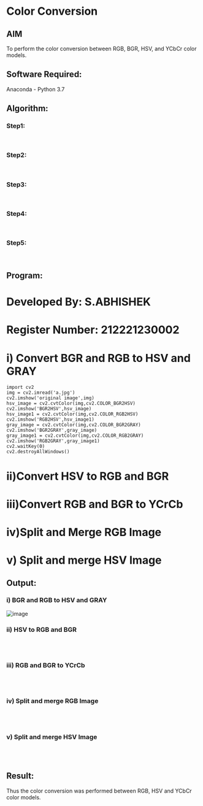 # Color Conversion
## AIM
To perform the color conversion between RGB, BGR, HSV, and YCbCr color models.

## Software Required:
Anaconda - Python 3.7
## Algorithm:
### Step1:
<br>

### Step2:
<br>

### Step3:
<br>

### Step4:
<br>

### Step5:
<br>

## Program:

# Developed By: S.ABHISHEK
# Register Number: 212221230002
# i) Convert BGR and RGB to HSV and GRAY
```
import cv2
img = cv2.imread('a.jpg')
cv2.imshow('original image',img)
hsv_image = cv2.cvtColor(img,cv2.COLOR_BGR2HSV)
cv2.imshow('BGR2HSV',hsv_image)
hsv_image1 = cv2.cvtColor(img,cv2.COLOR_RGB2HSV)
cv2.imshow('RGB2HSV',hsv_image1)
gray_image = cv2.cvtColor(img,cv2.COLOR_BGR2GRAY)
cv2.imshow('BGR2GRAY',gray_image)
gray_image1 = cv2.cvtColor(img,cv2.COLOR_RGB2GRAY)
cv2.imshow('RGB2GRAY',gray_image1)
cv2.waitKey(0)
cv2.destroyAllWindows()
```


# ii)Convert HSV to RGB and BGR





# iii)Convert RGB and BGR to YCrCb




# iv)Split and Merge RGB Image




# v) Split and merge HSV Image





## Output:
### i) BGR and RGB to HSV and GRAY
![image](https://user-images.githubusercontent.com/66360846/226851037-e2b7324f-8e35-44a7-bb7a-5c4baf3303c1.png)

### ii) HSV to RGB and BGR
<br>
<br>

### iii) RGB and BGR to YCrCb
<br>
<br>

### iv) Split and merge RGB Image
<br>
<br>

### v) Split and merge HSV Image
<br>
<br>


## Result:
Thus the color conversion was performed between RGB, HSV and YCbCr color models.
